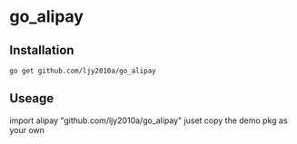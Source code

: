 # go_alipay

## Installation

    go get github.com/ljy2010a/go_alipay

## Useage

   import alipay "github.com/ljy2010a/go_alipay"
   juset copy the demo pkg as your own
   
   

